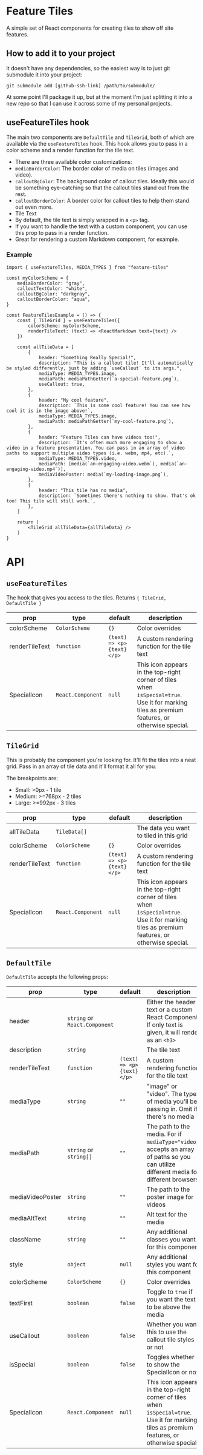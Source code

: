 # Feature Tiles

A simple set of React components for creating tiles to show off site features.

## How to add it to your project

It doesn't have any dependencies, so the easiest way is to just git submodule it into your project:

```
git submodule add [github-ssh-link] /path/to/submodule/
```

At some point I'll package it up, but at the moment I'm just splitting it into a new repo so that I can use it across some of my personal projects.

## useFeatureTiles hook

The main two components are `DefaultTile` and `TileGrid`, both of which are available via the `useFeatureTiles` hook. This hook allows you to pass in a color scheme and a render function for the tile text.
* There are three available color customizations:
 * `mediaBorderColor`: The border color of media on tiles (images and video).
 * `calloutBgColor`: The background color of callout tiles. Ideally this would be something eye-catching so that the callout tiles stand out from the rest.
 * `calloutBorderColor`: A border color for callout tiles to help them stand out even more.
* Tile Text
 * By default, the tile text is simply wrapped in a `<p>` tag.
 * If you want to handle the text with a custom component, you can use this prop to pass in a render function.
 * Great for rendering a custom Markdown component, for example.

### Example


```
import { useFeatureTiles, MEDIA_TYPES } from "feature-tiles"

const myColorScheme = {
    mediaBorderColor: "gray",
    calloutTextColor: "white",
    calloutBgColor: "darkgray",
    calloutBorderColor: "aqua",
}

const FeatureTilesExample = () => {
    const { TileGrid } = useFeatureTiles({
        colorScheme: myColorScheme,
        renderTileText: (text) => <ReactMarkdown text={text} />
    })

    const allTileData = [
        {
            header: "Something Really Special!",
            description: "This is a callout tile! It'll automatically be styled differently, just by adding `useCallout` to its args.",
            mediaType: MEDIA_TYPES.image,
            mediaPath: mediaPathGetter(`a-special-feature.png`),
            useCallout: true,
        },
        {
            header: "My cool feature",
            description: `This is some cool feature! You can see how cool it is in the image above!`,
            mediaType: MEDIA_TYPES.image,
            mediaPath: mediaPathGetter(`my-cool-feature.png`),
        },
        {
            header: "Feature Tiles can have videos too!",
            description: `It's often much more engaging to show a video in a feature presentation. You can pass in an array of video paths to support multiple video types (i.e. webm, mp4, etc).`,
            mediaType: MEDIA_TYPES.video,
            mediaPath: [media(`an-engaging-video.webm`), media(`an-engaging-video.mp4`)],
            mediaVideoPoster: media(`my-loading-image.png`),
        },
        {
            header: "This tile has no media",
            description: `Sometimes there's nothing to show. That's ok too! This tile will still work.`,
        },
    ]

    return (
        <TileGrid allTileData={allTileData} />
    )
}
```




# API

## `useFeatureTiles`

The hook that gives you access to the tiles. Returns `{ TileGrid, DefaultTile }`

| prop | type | default | description |
|---|---|---|---|
| colorScheme | `ColorScheme` | `{}` | Color overrides |
| renderTileText | `function` | `(text) => <p>{text}</p>` | A custom rendering function for the tile text |
| SpecialIcon | `React.Component` | `null` | This icon appears in the top-right corner of tiles when `isSpecial=true`. Use it for marking tiles as premium features, or otherwise special. |

## `TileGrid`

This is probably the component you're looking for. It'll fit the tiles into a neat grid. Pass in an array of tile data and it'll format it all for you. 

The breakpoints are:
* Small: >0px - 1 tile
* Medium: >=768px - 2 tiles
* Large: >=992px - 3 tiles


| prop | type | default | description |
|---|---|---|---|
| allTileData | `TileData[]` | | The data you want to tiled in this grid |
| colorScheme | `ColorScheme` | `{}` | Color overrides |
| renderTileText | `function` | `(text) => <p>{text}</p>` | A custom rendering function for the tile text |
| SpecialIcon | `React.Component` | `null` | This icon appears in the top-right corner of tiles when `isSpecial=true`. Use it for marking tiles as premium features, or otherwise special. |

## `DefaultTile`

`DefaultTile` accepts the following props:

| prop | type | default | description |
|---|---|---|---|
| header | `string` or `React.Component` | | Either the header text or a custom React Component. If only text is given, it will render as an `<h3>` |
| description | `string` | | The tile text |
| renderTileText | `function` | `(text) => <p>{text}</p>` | A custom rendering function for the tile text |
| mediaType | `string` | `""` | "image" or "video". The type of media you'll be passing in. Omit if there's no media |
| mediaPath | `string` or `string[]` | `""` | The path to the media. For if `mediaType="video"`, accepts an array of paths so you can utilize different media for different browsers. |
| mediaVideoPoster | `string` | `""` | The path to the poster image for videos |
| mediaAltText | `string` | `""` | Alt text for the media |
| className | `string` | `""` | Any additional classes you want for this component |
| style | `object` | `null` | Any additional styles you want for this component |
| colorScheme | `ColorScheme` | `{}` | Color overrides |
| textFirst | `boolean` | `false` | Toggle to `true` if you want the text to be above the media |
| useCallout | `boolean` | `false` | Whether you want this to use the callout tile styles or not |
| isSpecial | `boolean` | `false` | Toggles whether to show the SpecialIcon or not |
| SpecialIcon | `React.Component` | `null` | This icon appears in the top-right corner of tiles when `isSpecial=true`. Use it for marking tiles as premium features, or otherwise special. |
